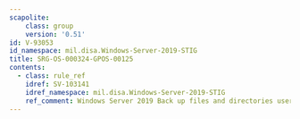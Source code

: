 ```yaml
---
scapolite:
    class: group
    version: '0.51'
id: V-93053
id_namespace: mil.disa.Windows-Server-2019-STIG
title: SRG-OS-000324-GPOS-00125
contents:
  - class: rule_ref
    idref: SV-103141
    idref_namespace: mil.disa.Windows-Server-2019-STIG
    ref_comment: Windows Server 2019 Back up files and directories user righ ...
---
```


